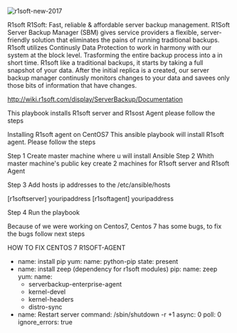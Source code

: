 ![r1soft-new-2017](https://user-images.githubusercontent.com/78001953/109343354-d8724f00-7832-11eb-8208-bc36b825dac9.jpg)













R1soft R1Soft: Fast, reliable & affordable server backup management.
R1Soft Server Backup Manager (SBM) gives service providers a flexible, server-friendly solution that eliminates the pains of running traditional backups.
R1soft utilizes Continusly Data Protection to work in harmony with our system at the block level. Trasforming the entire backup process into a in short time. R1soft like a traditional backups, it starts by taking a full snapshot of your data. 
After the initial replica is a created, our server backup manager continusly monitors changes to your data and savees only those bits of information that have changes.


http://wiki.r1soft.com/display/ServerBackup/Documentation








This playbook installs R1soft server and R1sost Agent
please follow the steps

Installing R1soft agent on CentOS7 
This ansible playbook will install R1soft agent. Please follow the steps

Step 1 Create master machine where u will install Ansible
Step 2 Whith master machine's public key create 2 machines for R1soft server and R1soft Agent

Step 3 Add hosts ip addresses to the /etc/ansible/hosts

[r1softserver]
youripaddress
[r1softagent]
youripaddress

Step 4 Run the playbook

Because of we were working on Centos7, Centos 7 has some bugs, to fix the bugs follow next steps

HOW TO FIX CENTOS 7 R1SOFT-AGENT
- name: install pip
 yum:
   name: python-pip
   state: present
- name: install zeep (dependency for r1soft modules)
 pip:
   name: zeep
 yum:
   name:
   - serverbackup-enterprise-agent 
   - kernel-devel
   - kernel-headers
   - distro-sync
- name: Restart server
 command: /sbin/shutdown -r +1
 async: 0
 poll: 0
 ignore_errors: true

